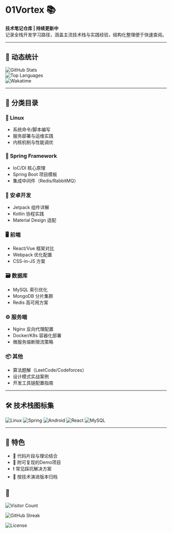 # 01Vortex 📚

**技术笔记仓库 | 持续更新中**  
记录全栈开发学习路径，涵盖主流技术栈与实践经验，结构化整理便于快速查阅。

---
## 🚀 动态统计  
<!-- GitHub统计卡片 -->
![GitHub Stats](https://github-readme-stats.vercel.app/api?username=01Vortex&show_icons=true&theme=light&hide_title=true&hide=prs,issues)  
![Top Languages](https://github-readme-stats.vercel.app/api/top-langs/?username=01Vortex&layout=compact&theme=light)  
![Wakatime](https://wakatime.com/badge/user/YOUR_WAKATIME_ID.svg)  

---
## 📂 分类目录

### 🐧 Linux
- 系统命令/脚本编写
- 服务部署与运维实践
- 内核机制与性能调优

### 🌱 Spring Framework
- IoC/DI 核心原理
- Spring Boot 项目模板
- 集成中间件（Redis/RabbitMQ）

### 📱 安卓开发
- Jetpack 组件详解
- Kotlin 协程实践
- Material Design 适配

### 🖥️ 前端
- React/Vue 框架对比
- Webpack 优化配置
- CSS-in-JS 方案

### 🗃️ 数据库
- MySQL 索引优化
- MongoDB 分片集群
- Redis 高可用方案

### ⚙️ 服务端
- Nginx 反向代理配置
- Docker/K8s 容器化部署
- 微服务熔断限流策略

### 📦 其他
- 算法题解（LeetCode/Codeforces）
- 设计模式实战案例
- 开发工具链配置指南

---

## 🛠️ 技术栈图标集
![Linux](https://img.shields.io/badge/-Linux-FCC624?logo=linux&logoColor=black)
![Spring](https://img.shields.io/badge/-Spring-6DB33F?logo=spring&logoColor=white)
![Android](https://img.shields.io/badge/-Android-3DDC84?logo=android&logoColor=white)
![React](https://img.shields.io/badge/-React-61DAFB?logo=react&logoColor=black)
![MySQL](https://img.shields.io/badge/-MySQL-4479A1?logo=mysql&logoColor=white)

---

## 📌 特色
- 🔄 代码片段与理论结合
- 🚀 附可复现的Demo项目
- ❗ 常见踩坑解决方案
- 📅 按技术演进版本归档


## 🌟   
<!-- 访客计数 -->  
![Visitor Count](https://visitor-badge.glitch.me/badge?page_id=YOUR_USERNAME.YOUR_REPO_NAME)  
<!-- 连续提交记录 -->  
![GitHub Streak](https://streak-stats.demolab.com/?user=01Vortex&theme=dark)  
<!-- 项目许可证 -->  
![License](https://img.shields.io/github/license/01Vortex/YOUR_REPO_NAME)
